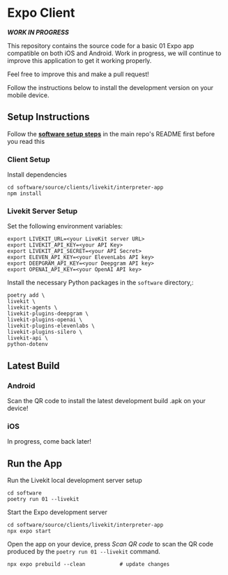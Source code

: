 # Expo Client

**_WORK IN PROGRESS_**

This repository contains the source code for a basic 01 Expo app compatible on both iOS and Android. Work in progress, we will continue to improve this application to get it working properly.

Feel free to improve this and make a pull request!

Follow the instructions below to install the development version on your mobile device.

## Setup Instructions

Follow the **[software setup steps](https://github.com/OpenInterpreter/01?tab=readme-ov-file#software)** in the main repo's README first before you read this

### Client Setup

Install dependencies
```shell
cd software/source/clients/livekit/interpreter-app
npm install
```

### Livekit Server Setup

Set the following environment variables:
```shell
export LIVEKIT_URL=<your LiveKit server URL>
export LIVEKIT_API_KEY=<your API Key>
export LIVEKIT_API_SECRET=<your API Secret>
export ELEVEN_API_KEY=<your ElevenLabs API key>
export DEEPGRAM_API_KEY=<your Deepgram API key>
export OPENAI_API_KEY=<your OpenAI API key>
```

Install the necessary Python packages in the `software` directory,:
```shell
poetry add \
livekit \
livekit-agents \
livekit-plugins-deepgram \
livekit-plugins-openai \
livekit-plugins-elevenlabs \
livekit-plugins-silero \
livekit-api \
python-dotenv
```

## Latest Build

### Android
Scan the QR code to install the latest development build .apk on your device!

### iOS
In progress, come back later!


## Run the App

Run the Livekit local development server setup
```shell
cd software
poetry run 01 --livekit
```

Start the Expo development server
```shell
cd software/source/clients/livekit/interpreter-app
npx expo start
```

Open the app on your device, press _Scan QR code_ to scan the QR code produced by the `poetry run 01 --livekit` command.

```shell
npx expo prebuild --clean           # update changes

```
